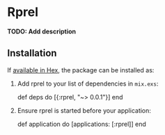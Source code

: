 # Rprel

**TODO: Add description**

## Installation

If [available in Hex](https://hex.pm/docs/publish), the package can be installed as:

  1. Add rprel to your list of dependencies in `mix.exs`:

        def deps do
          [{:rprel, "~> 0.0.1"}]
        end

  2. Ensure rprel is started before your application:

        def application do
          [applications: [:rprel]]
        end


